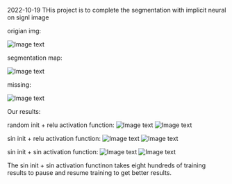 2022-10-19
THis project is to complete the segmentation with implicit neural on signl image

origian img:

![Image text](https://github.com/qizipeng/Segmentation_completion/blob/master/imgs/rgb.png)


segmentation map:

![Image text](https://github.com/qizipeng/Segmentation_completion/blob/master/imgs/color.png)

missing:

![Image text](https://github.com/qizipeng/Segmentation_completion/blob/master/imgs/row_mask_color.png)

Our results:

random init + relu activation function:
![Image text](https://github.com/qizipeng/Segmentation_completion/blob/master/results/noinit%2Brelu%2B4900.png) ![Image text](https://github.com/qizipeng/Segmentation_completion/blob/master/results/noinit%2Brelu%2Bloss_all.png)

sin init + relu activation function:
![Image text](https://github.com/qizipeng/Segmentation_completion/blob/master/results/sininit%2Brelu%2B4900.png) ![Image text](https://github.com/qizipeng/Segmentation_completion/blob/master/results/sininit%2Brelu%2Bloss_all.png)

sin init + sin activation function:
![Image text](https://github.com/qizipeng/Segmentation_completion/blob/master/results/sininit%2Bsinactivaction_4900.png) ![Image text](https://github.com/qizipeng/Segmentation_completion/blob/master/results/sininit%2Bsinactivaction%2Bloss_all.png)

The sin init + sin activation functinon takes eight hundreds of training results to pause and resume training to get better results.